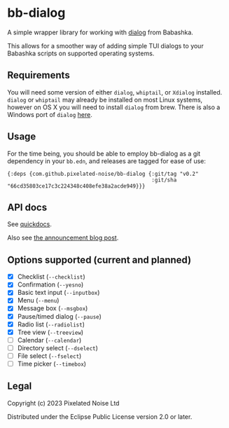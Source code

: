 # bb-dialog

A simple wrapper library for working with [dialog](https://invisible-island.net/dialog/manpage/dialog.html) from Babashka.

This allows for a smoother way of adding simple TUI dialogs to your Babashka scripts on supported operating systems.

## Requirements

You will need some version of either `dialog`, `whiptail`, or `Xdialog` installed. `dialog` or `whiptail` may already be installed on most
Linux systems, however on OS X you will need to install `dialog` from brew. There is also a Windows port of `dialog` [here](https://andrear.altervista.org/home/cdialog.php).

## Usage

For the time being, you should be able to employ bb-dialog as a git dependency in your `bb.edn`, and releases are tagged for ease of use:

```
{:deps {com.github.pixelated-noise/bb-dialog {:git/tag "v0.2"
                                              :git/sha "66cd35803ce17c3c224348c408efe38a2acde949}}}
```

## API docs

See [quickdocs](docs/API.md).

Also see [the announcement blog post](https://www.pixelated-noise.com/blog/2023/01/20/bb-dialog-announcement/index.html).

## Options supported (current and planned)

- [x] Checklist (`--checklist`)
- [x] Confirmation (`--yesno`)
- [x] Basic text input (`--inputbox`)
- [x] Menu (`--menu`)
- [x] Message box (`--msgbox`)
- [x] Pause/timed dialog (`--pause`)
- [x] Radio list (`--radiolist`)
- [x] Tree view (`--treeview`)
- [ ] Calendar (`--calendar`)
- [ ] Directory select (`--dselect`)
- [ ] File select (`--fselect`)
- [ ] Time picker (`--timebox`)

## Legal

Copyright (c) 2023 Pixelated Noise Ltd

Distributed under the Eclipse Public License version 2.0 or later.
